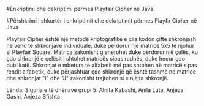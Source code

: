 
#Enkriptimi dhe dekriptimi përmes Playfair Cipher në Java.

#Përshkrimi i shkurtër i enkriptimit dhe dekriptimit përmes Playfir Cipher në Java

Playfair Cipher është një metodë kriptografike e cila kodon çifte shkronjash në vend të shkronjave individuale, duke përdorur një matricë 5x5 të njohur si Playfair Square. Matrica zakonisht gjenerohet duke përdorur një çelës, ku çdo shkronjë e çelësit i shtohet matricës sipas radhës, duke hequr çdo dublikatë. Shkronjat e mbetura të alfabetit më pas shtohen në matricë sipas rendit alfabetik, duke përjashtuar çdo shkronjë që është tashmë në matricë dhe shkronjat "I" dhe "J" zakonisht trajtohen si e njëjta shkronjë.

Lënda: Siguria e të dhënave grupi 5: Alnita Kabashi, Anila Luta, Anjeza Gashi, Anjeza Sfishta
